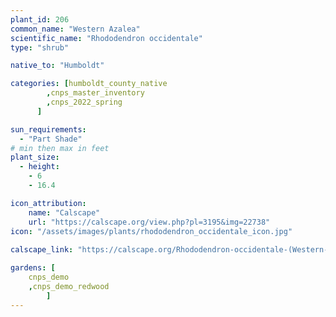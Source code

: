 ```yaml
---
plant_id: 206 
common_name: "Western Azalea"
scientific_name: "Rhododendron occidentale"
type: "shrub"

native_to: "Humboldt"

categories: [humboldt_county_native
        ,cnps_master_inventory
        ,cnps_2022_spring
      ]

sun_requirements:
  - "Part Shade"
# min then max in feet
plant_size:
  - height: 
    - 6 
    - 16.4

icon_attribution: 
    name: "Calscape"
    url: "https://calscape.org/view.php?pl=3195&img=22738"
icon: "/assets/images/plants/rhododendron_occidentale_icon.jpg"
 
calscape_link: "https://calscape.org/Rhododendron-occidentale-(Western-Azalea)"

gardens: [
    cnps_demo
    ,cnps_demo_redwood
        ]
---
```

